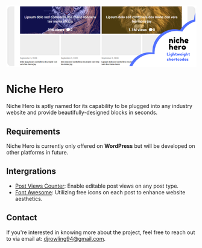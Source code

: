 ![Niche Hero](https://github.com/dallasrowling/niche-hero/blob/main/assets/images/niche-hero.png?raw=true)


# Niche Hero

Niche Hero is aptly named for its capability to be plugged into any industry website and provide beautifully-designed blocks in seconds. 

## Requirements

Niche Hero is currently only offered on **WordPress** but will be developed on other platforms in future.

## Intergrations

- [Post Views Counter](https://en-ca.wordpress.org/plugins/post-views-counter/): Enable editable post views on any post type.
- [Font Awesome](https://fontawesome.com/): Utilizing free icons on each post to enhance website aesthetics.

## Contact

If you're interested in knowing more about the project, feel free to reach out to via email at: [djrowling94@gmail.com](mailto:djrowling94@gmail.com).
